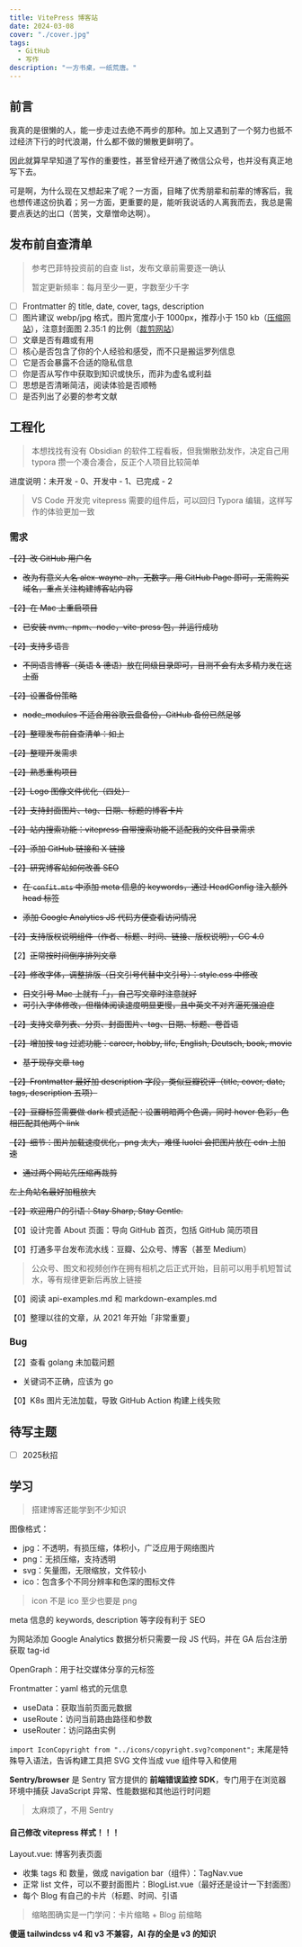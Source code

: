 ```yaml
---
title: VitePress 博客站
date: 2024-03-08
cover: "./cover.jpg"
tags: 
  - GitHub
  - 写作
description: "一方书桌，一纸荒唐。"
---
```



## 前言

我真的是很懒的人，能一步走过去绝不两步的那种。加上又遇到了一个努力也抵不过经济下行的时代浪潮，什么都不做的懒散更鲜明了。

因此就算早早知道了写作的重要性，甚至曾经开通了微信公众号，也并没有真正地写下去。

可是啊，为什么现在又想起来了呢？一方面，目睹了优秀朋辈和前辈的博客后，我也想传递这份执着；另一方面，更重要的是，能听我说话的人离我而去，我总是需要点表达的出口（苦笑，文章憎命达啊）。

## 发布前自查清单

> 参考巴菲特投资前的自查 list，发布文章前需要逐一确认
>
> 暂定更新频率：每月至少一更，字数至少千字

* [ ] Frontmatter 的 title, date, cover, tags, description
* [ ] 图片建议 webp/jpg 格式，图片宽度小于 1000px，推荐小于 150 kb（[压缩网站](https://squoosh.app/)），注意封面图 2.35:1 的比例（[裁剪网站](https://croppola.com/)）
* [ ] 文章是否有趣或有用
* [ ] 核心是否包含了你的个人经验和感受，而不只是搬运罗列信息
* [ ] 它是否会暴露不合适的隐私信息
* [ ] 你是否从写作中获取到知识或快乐，而非为虚名或利益
* [ ] 思想是否清晰简洁，阅读体验是否顺畅
* [ ] 是否列出了必要的参考文献

## 工程化

> 本想找找有没有 Obsidian 的软件工程看板，但我懒散劲发作，决定自己用 typora 攒一个凑合凑合，反正个人项目比较简单

进度说明：未开发 - 0、开发中 - 1、已完成 - 2

> VS Code 开发完 vitepress 需要的组件后，可以回归 Typora 编辑，这样写作的体验更加一致

### 需求

~~【2】改 GitHub 用户名~~

* ~~改为有意义人名 alex-wayne-zh，无数字。用 GitHub Page 即可，无需购买域名，重点关注构建博客站内容~~

~~【2】在 Mac 上重启项目~~

* ~~已安装 nvm、npm、node，vite-press 包，并运行成功~~

~~【2】支持多语言~~

* ~~不同语言博客（英语 & 德语）放在同级目录即可，目测不会有太多精力发在这上面~~

~~【2】设置备份策略~~

* ~~node_modules 不适合用谷歌云盘备份，GitHub 备份已然足够~~

~~【2】整理发布前自查清单：如上~~

~~【2】整理开发需求~~

~~【2】熟悉重构项目~~

~~【2】Logo 图像文件优化（四处）~~

~~【2】支持封面图片、tag、日期、标题的博客卡片~~

~~【2】站内搜索功能：vitepress 自带搜索功能不适配我的文件目录需求~~

~~【2】添加 GitHub 链接和 X 链接~~

~~【2】研究博客站如何改善 SEO~~

* ~~在 `confit.mts`  中添加 meta 信息的 keywords，通过 HeadConfig 注入额外 head 标签~~

* ~~添加 Google Analytics JS 代码方便查看访问情况~~

~~【2】支持版权说明组件（作者、标题、时间、链接、版权说明），CC 4.0~~

【2】~~正常按时间倒序排列文章~~

~~【2】修改字体，调整排版（日文引号代替中文引号）：style.css 中修改~~

* ~~日文引号 Mac 上就有「」，自己写文章时注意就好~~
* ~~可引入字体修改，但楷体阅读速度明显更慢，且中英文不对齐逼死强迫症~~

~~【2】支持文章列表、分页、封面图片、tag、日期、标题、卷首语~~

~~【2】增加按 tag 过滤功能：career, hobby, life, English, Deutsch, book, movie~~

* ~~基于现存文章 tag~~

~~【2】Frontmatter 最好加 description 字段，类似豆瓣锐评（title, cover, date, tags, description 五项）~~

~~【2】豆瓣标签需要做 dark 模式适配：设置明暗两个色调，同时 hover 色彩，色相匹配其他两个 link~~

~~【2】细节：图片加载速度优化，png 太大，难怪 luolei 会把图片放在 cdn 上加速~~

* ~~通过两个网站先压缩再裁剪~~

~~左上角站名最好加粗放大~~

~~【2】欢迎用户的引语：Stay Sharp, Stay Gentle.~~



【0】设计完善 About 页面：导向 GitHub 首页，包括 GitHub 简历项目

【0】打通多平台发布流水线：豆瓣、公众号、博客（甚至 Medium）

> 公众号、图文和视频创作在拥有相机之后正式开始，目前可以用手机短暂试水，等有规律更新后再放上链接

【0】阅读 api-examples.md 和 markdown-examples.md

【0】整理以往的文章，从 2021 年开始「非常重要」

### Bug

【2】查看 golang 未加载问题

* 关键词不正确，应该为 go

【0】K8s 图片无法加载，导致 GitHub Action 构建上线失败

## 待写主题

* [ ] 2025秋招

## 学习

> 搭建博客还能学到不少知识

图像格式：

* jpg：不透明，有损压缩，体积小，广泛应用于网络图片
* png：无损压缩，支持透明
* svg：矢量图，无限缩放，文件较小
* ico：包含多个不同分辨率和色深的图标文件

> icon 不是 ico 至少也要是 png

meta 信息的 keywords, description 等字段有利于 SEO

为网站添加 Google Analytics 数据分析只需要一段 JS 代码，并在 GA 后台注册获取 tag-id

OpenGraph：用于社交媒体分享的元标签

Frontmatter：yaml 格式的元信息

* useData：获取当前页面元数据
* useRoute：访问当前路由路径和参数
* useRouter：访问路由实例

`import IconCopyright from "../icons/copyright.svg?component";` 末尾是特殊导入语法，告诉构建工具把 SVG 文件当成 vue 组件导入和使用

**Sentry/browser** 是 Sentry 官方提供的 **前端错误监控 SDK**，专门用于在浏览器环境中捕获 JavaScript 异常、性能数据和其他运行时问题

> 太麻烦了，不用 Sentry

#### 自己修改 vitepress 样式！！！

Layout.vue: 博客列表页面

* 收集 tags 和 数量，做成 navigation bar（组件）：TagNav.vue
* 正常 list 文件，可以不要封面图片：BlogList.vue（最好还是设计一下封面图）
* 每个 Blog 有自己的卡片（标题、时间、引语

> 缩略图确实是一门学问：卡片缩略 + Blog 前缩略

**傻逼 tailwindcss v4 和 v3 不兼容，AI 存的全是 v3 的知识**
